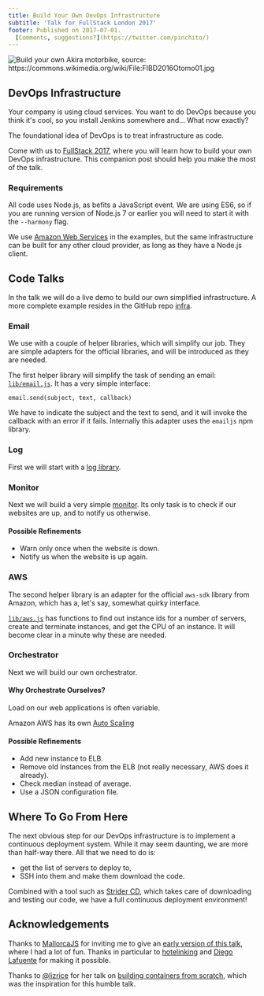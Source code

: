 ```yaml
---
title: Build Your Own DevOps Infrastructure
subtitle: 'Talk for FullStack London 2017'
footer: Published on 2017-07-01.
  [Comments, suggestions?](https://twitter.com/pinchito/)
---
```


![](pics/build-otomo.jpg "Build your own Akira motorbike, source: https://commons.wikimedia.org/wiki/File:FIBD2016Otomo01.jpg")

## DevOps Infrastructure

Your company is using cloud services.
You want to do DevOps because you think it's cool,
so you install Jenkins somewhere and...
What now exactly?

The foundational idea of DevOps is to treat infrastructure as code.

Come with us to 
[FullStack 2017](https://skillsmatter.com/conferences/8264-fullstack-2017-the-conference-on-javascript-node-and-internet-of-things#program),
where you will learn how to
build your own DevOps infrastructure.
This companion post should help you make the most of the talk.

### Requirements

All code uses Node.js,
as befits a JavaScript event.
We are using ES6,
so if you are running version of Node.js 7 or earlier
you will need to start it with the `--harmony` flag.

We use
[Amazon Web Services](https://aws.amazon.com/)
in the examples,
but the same infrastructure can be built for any other cloud provider,
as long as they have a Node.js client.

## Code Talks

In the talk we will do a live demo to build our own simplified infrastructure.
A more complete example resides in the GitHub repo
[infra](https://github.com/alexfernandez/infra).

### Email

We use with a couple of helper libraries,
which will simplify our job.
They are simple adapters for the official libraries,
and will be introduced as they are needed.

The first helper library will simplify the task of sending an email:
[`lib/email.js`](https://github.com/alexfernandez/infra/blob/master/lib/email.js).
It has a very simple interface:

```
email.send(subject, text, callback)
```

We have to indicate the subject and the text to send,
and it will invoke the callback with an error if it fails.
Internally this adapter uses the `emailjs` npm library.

### Log

First we will start with a
[log library](https://github.com/alexfernandez/infra/blob/master/lib/log.js).

### Monitor

Next we will build a very simple
[monitor](https://github.com/alexfernandez/infra/blob/master/lib/monitor.js).
Its only task is to check if our websites are up,
and to notify us otherwise.

#### Possible Refinements

* Warn only once when the website is down.
* Notify us when the website is up again.

### AWS

The second helper library is an adapter for the official
`aws-sdk` library from Amazon,
which has a, let's say, somewhat quirky interface.

[`lib/aws.js`](https://github.com/alexfernandez/infra/blob/master/lib/aws.js)
has functions to find out instance ids for a number of servers,
create and terminate instances, and get the CPU of an instance.
It will become clear in a minute why these are needed.

### Orchestrator

Next we will build our own orchestrator.

#### Why Orchestrate Ourselves?

Load on our web applications is often variable.

Amazon AWS has its own
[Auto Scaling](https://aws.amazon.com/autoscaling/)

#### Possible Refinements

* Add new instance to ELB.
* Remove old instances from the ELB
(not really necessary, AWS does it already).
* Check median instead of average.
* Use a JSON configuration file.

## Where To Go From Here

The next obvious step for our DevOps infrastructure
is to implement a continuous deployment system.
While it may seem daunting,
we are more than half-way there.
All that we need to do is:

* get the list of servers to deploy to,
* SSH into them and make them download the code.

Combined with a tool such as
[Strider CD](http://strider-cd.github.io/),
which takes care of downloading and testing our code,
we have a full continuous deployment environment!

## Acknowledgements

Thanks to
[MallorcaJS](https://www.meetup.com/es-ES/MallorcaJS/events/240203995/)
for inviting me to give an
[early version of this talk](http://slides.com/alexfernandez/build-your-owndevops-infrastructure#/),
where I had a lot of fun.
Thanks in particular to
[hotelinking](http://hotelinking.com/)
and
[Diego Lafuente](https://twitter.com/tufosa)
for making it possible.

Thanks to
[@lizrice](https://twitter.com/lizrice)
for her talk on
[building containers from scratch](http://www.devopspro.ru/2016/liz_rice/),
which was the inspiration for this humble talk.

